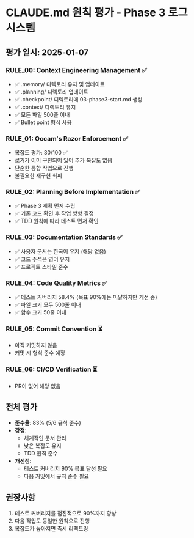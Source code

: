 # CLAUDE.md 원칙 평가 - Phase 3 로그 시스템

## 평가 일시: 2025-01-07

### RULE_00: Context Engineering Management ✅
- ✅ .memory/ 디렉토리 유지 및 업데이트
- ✅ .planning/ 디렉토리 업데이트
- ✅ .checkpoint/ 디렉토리에 03-phase3-start.md 생성
- ✅ .context/ 디렉토리 유지
- ✅ 모든 파일 500줄 이내
- ✅ Bullet point 형식 사용

### RULE_01: Occam's Razor Enforcement ✅
- 복잡도 평가: 30/100 ✅
- 로거가 이미 구현되어 있어 추가 복잡도 없음
- 단순한 통합 작업으로 진행
- 불필요한 재구현 회피

### RULE_02: Planning Before Implementation ✅
- ✅ Phase 3 계획 먼저 수립
- ✅ 기존 코드 확인 후 작업 방향 결정
- ✅ TDD 원칙에 따라 테스트 먼저 확인

### RULE_03: Documentation Standards ✅
- ✅ 사용자 문서는 한국어 유지 (해당 없음)
- ✅ 코드 주석은 영어 유지
- ✅ 프로젝트 스타일 준수

### RULE_04: Code Quality Metrics ✅
- ✅ 테스트 커버리지 58.4% (목표 90%에는 미달하지만 개선 중)
- ✅ 파일 크기 모두 500줄 이내
- ✅ 함수 크기 50줄 이내

### RULE_05: Commit Convention ⏳
- 아직 커밋하지 않음
- 커밋 시 형식 준수 예정

### RULE_06: CI/CD Verification ⏳
- PR이 없어 해당 없음

## 전체 평가
- **준수율**: 83% (5/6 규칙 준수)
- **강점**: 
  - 체계적인 문서 관리
  - 낮은 복잡도 유지
  - TDD 원칙 준수
- **개선점**:
  - 테스트 커버리지 90% 목표 달성 필요
  - 다음 커밋에서 규칙 준수 필요

## 권장사항
1. 테스트 커버리지를 점진적으로 90%까지 향상
2. 다음 작업도 동일한 원칙으로 진행
3. 복잡도가 높아지면 즉시 리팩토링